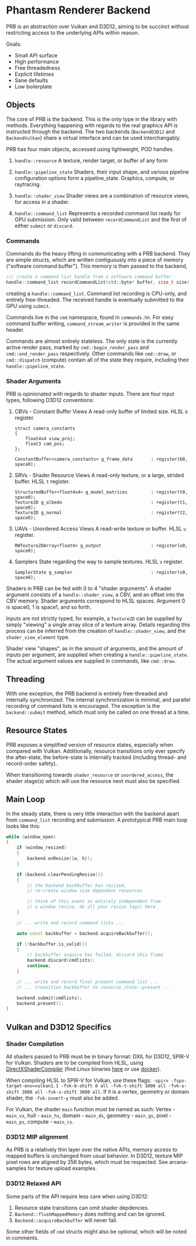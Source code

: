 
# Phantasm Renderer Backend

PRB is an abstraction over Vulkan and D3D12, aiming to be succinct without restricting access to the underlying APIs within reason.

Goals:

- Small API surface
- High performance
- Free threadedness
- Explicit lifetimes
- Sane defaults
- Low boilerplate

## Objects

The core of PRB is the backend. This is the only type in the library with methods. Everything happening with regards to the real graphics API is instructed through the backend. The two backends  (`BackendD3D12` and `BackendVulkan`) share a virtual interface and can be used interchangably.

PRB has four main objects, accessed using lightweight, POD handles.

1. `handle::resource`
    A texture, render target, or buffer of any form

2. `handle::pipeline_state`
    Shaders, their input shape, and various pipeline configuration options form a pipeline_state. Graphics, compute, or raytracing.

3. `handle::shader_view`
    Shader views are a combination of resource views, for access in a shader.

4. `handle::command_list`
    Represents a recorded command list ready for GPU submission. Only valid between `recordCommandList` and the first of either `submit` or `discard`.

### Commands

Commands do the heavy lifting in communicating with a PRB backend. They are simple structs, which are written contiguously into a piece of memory ("software command buffer"). This memory is then passed to the backend,

```C++
/// create a command list handle from a software command buffer
handle::command_list recordCommandList(std::byte* buffer, size_t size);
```

creating a `handle::command_list`. Command list recording is CPU-only, and entirely free-threaded. The received handle is eventually submitted to the GPU using `submit`.

Commands live in the `cmd` namespace, found in `commands.hh`. For easy command buffer writing, `command_stream_writer` is provided in the same header.

Commands are almost entirely stateless. The only state is the currently active render pass, marked by `cmd::begin_render_pass` and `cmd::end_render_pass` respectively. Other commands like `cmd::draw`, or `cmd::dispatch` (compute) contain all of the state they require, including their `handle::pipeline_state`.

### Shader Arguments

PRB is opinionated with regards to shader inputs. There are four input types, following D3D12 conventions:

1. CBVs - Constant Buffer Views
    A read-only buffer of limited size. HLSL `b` register.

    ```HLSL
    struct camera_constants
    {
        float4x4 view_proj;
        float3 cam_pos;
    };

    ConstantBuffer<camera_constants> g_frame_data       : register(b0, space0);
    ```

2. SRVs - Shader Resource Views
    A read-only texture, or a large, strided buffer. HLSL `t` register.

    ```HLSL
    StructuredBuffer<float4x4> g_model_matrices         : register(t0, space0);
    Texture2D g_albedo                                  : register(t1, space0);
    Texture2D g_normal                                  : register(t2, space0);
    ```

3. UAVs - Unordered Access Views
    A read-write texture or buffer. HLSL `u` register.

    ```HLSL
    RWTexture2DArray<float4> g_output                   : register(u0, space0);
    ```

4. Samplers
    State regarding the way to sample textures. HLSL `s` register.

    ```HLSL
    SamplerState g_sampler                              : register(s0, space0);
    ```

Shaders in PRB can be fed with 0 to 4 "shader arguments". A shader argument consists of a `handle::shader_view`, a CBV, and an offset into the CBV memory. Shader arguments correspond to HLSL spaces. Argument 0 is space0, 1 is space1, and so forth.

Inputs are not strictly typed, for example, a `Texture2D` can be supplied by simply "viewing" a single array slice of a texture array. Details regarding this process can be inferred from the creation of `handle::shader_view`, and the `shader_view_element` type.

Shader view "shapes", as in the amount of arguments, and the amount of inputs per argument, are supplied when creating a `handle::pipeline_state`. The actual argument values are supplied in commands, like `cmd::draw`.

## Threading

With one exception, the PRB backend is entirely free-threaded and internally synchronized. The internal synchronization is minimal, and parallel recording of command lists is encouraged. The exception is the `backend::submit` method, which must only be called on one thread at a time.

## Resource States

PRB exposes a simplified version of resource states, especially when compared with Vulkan. Additionally, resource transitions only ever specify the after-state, the before-state is internally tracked (including thread- and record-order safety).

When transitioning towards `shader_resource` or `unordered_access`, the shader stage(s) which will use the resource next must also be specified.

## Main Loop

In the steady state, there is very little interaction with the backend apart from `command_list` recording and submission. A prototypical PRB main loop looks like this:

```C++
while (window_open)
{
    if (window_resized)
    {
        backend.onResize({w, h});
    }

    if (backend.clearPendingResize())
    {
        // the backend backbuffer has resized,
        // re-create window size dependant resources

        // think of this event as entirely independent from
        // a window resize, do all your resize logic here
    }

    // ... write and record command lists ...

    auto const backbuffer = backend.acquireBackbuffer();

    if (!backbuffer.is_valid())
    {
        // backbuffer acquire has failed, discard this frame
        backend.discard(cmdlists);
        continue;
    }

    // ... write and record final present command list ...
    // ... transition backbuffer to resource_state::present ...

    backend.submit(cmdlists);
    backend.present();
}
```

## Vulkan and D3D12 Specifics

### Shader Compilation

All shaders passed to PRB must be in binary format: DXIL for D3D12, SPIR-V for Vulkan. Shaders are to be compiled from HLSL, using [DirectXShaderCompiler](https://github.com/microsoft/DirectXShaderCompiler/releases) (find Linux binaries [here](https://github.com/project-arcana/arcana-samples/tree/develop/res/pr/liveness_sample/shader/dxc_bin/linux) or use [docker](https://hub.docker.com/r/gwihlidal/dxc/)).

When compiling HLSL to SPIR-V for Vulkan, use these flags: `-spirv -fspv-target-env=vulkan1.1 -fvk-b-shift 0 all -fvk-t-shift 1000 all -fvk-u-shift 2000 all -fvk-s-shift 3000 all`. If it is a vertex, geometry or domain shader, the `-fvk-invert-y` must also be added.

For Vulkan, the shader `main` function must be named as such: Vertex - `main_vs`, hull - `main_hs`, domain - `main_ds`, geometry - `main_gs`, pixel - `main_ps`, compute - `main_cs`.

### D3D12 MIP alignment

As PRB is a relatively thin layer over the native APIs, memory access to mapped buffers is unchanged from usual behavior. In D3D12, texture MIP pixel rows are aligned by 256 bytes, which must be respected. See arcana-samples for texture upload examples.

### D3D12 Relaxed API

Some parts of the API require less care when using D3D12:

1. Resource state transitions can omit shader depdencies.
2. `Backend::flushMappedMemory` does nothing and can be ignored.
3. `Backend::acquireBackbuffer` will never fail.

Some other fields of `cmd` structs might also be optional, which will be noted in comments.
